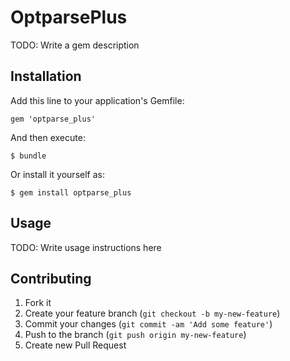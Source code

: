 # OptparsePlus

TODO: Write a gem description

## Installation

Add this line to your application's Gemfile:

    gem 'optparse_plus'

And then execute:

    $ bundle

Or install it yourself as:

    $ gem install optparse_plus

## Usage

TODO: Write usage instructions here

## Contributing

1. Fork it
2. Create your feature branch (`git checkout -b my-new-feature`)
3. Commit your changes (`git commit -am 'Add some feature'`)
4. Push to the branch (`git push origin my-new-feature`)
5. Create new Pull Request
